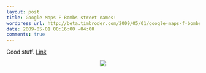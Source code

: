 ```yaml
--- 
layout: post
title: Google Maps F-Bombs street names!
wordpress_url: http://beta.timbroder.com/2009/05/01/google-maps-f-bombs-street-names/
date: 2009-05-01 00:16:00 -04:00
comments: true
---
```

Good stuff. <a href="http://maps.google.co.uk/maps?&amp;ll=48.067541,12.862533&amp;spn=0.006345,0.010267&amp;t=h&amp;z=17">Link</a>



<div class="separator" style="clear: both; text-align: center;"><a href="http://1.bp.blogspot.com/_Ng3QbVQfLZ8/Sfo_Jqi6JyI/AAAAAAAAbHo/QilHprrfP9c/s1600-h/Untitled.jpg" imageanchor="1" style="margin-left: 1em; margin-right: 1em;"><img src="http://1.bp.blogspot.com/_Ng3QbVQfLZ8/Sfo_Jqi6JyI/AAAAAAAAbHo/QilHprrfP9c/s400/Untitled.jpg" border="0" /></a></div>
